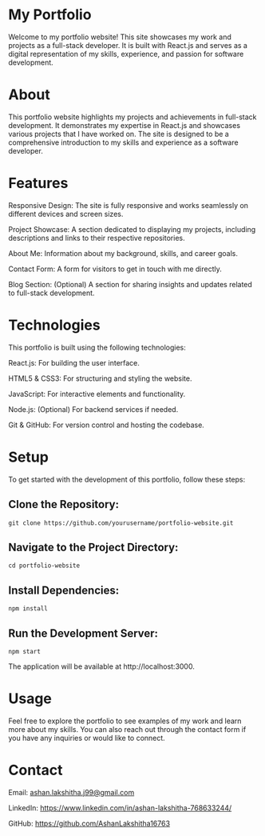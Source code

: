 # My Portfolio
Welcome to my portfolio website! This site showcases my work and projects as a full-stack developer. It is built with React.js and serves as a digital representation of my skills, experience, and passion for software development.

# About
This portfolio website highlights my projects and achievements in full-stack development. It demonstrates my expertise in React.js and showcases various projects that I have worked on. The site is designed to be a comprehensive introduction to my skills and experience as a software developer.

# Features
Responsive Design: The site is fully responsive and works seamlessly on different devices and screen sizes.

Project Showcase: A section dedicated to displaying my projects, including descriptions and links to their respective repositories.

About Me: Information about my background, skills, and career goals.

Contact Form: A form for visitors to get in touch with me directly.

Blog Section: (Optional) A section for sharing insights and updates related to full-stack development.

# Technologies
This portfolio is built using the following technologies:

React.js: For building the user interface.

HTML5 & CSS3: For structuring and styling the website.
    
JavaScript: For interactive elements and functionality.
    
Node.js: (Optional) For backend services if needed.
   
Git & GitHub: For version control and hosting the codebase.

# Setup
To get started with the development of this portfolio, follow these steps:

## Clone the Repository:

    git clone https://github.com/yourusername/portfolio-website.git

## Navigate to the Project Directory:
    cd portfolio-website

## Install Dependencies:
    npm install

## Run the Development Server:
    npm start

The application will be available at http://localhost:3000.

# Usage
Feel free to explore the portfolio to see examples of my work and learn more about my skills. You can also reach out through the contact form if you have any inquiries or would like to connect.

# Contact

Email: ashan.lakshitha.j99@gmail.com

LinkedIn: https://www.linkedin.com/in/ashan-lakshitha-768633244/

GitHub: https://github.com/AshanLakshitha16763
